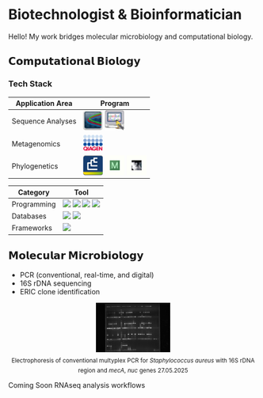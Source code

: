 # Biotechnologist & Bioinformatician
Hello! My work bridges molecular microbiology and computational biology.

## **𝗖𝗼𝗺𝗽𝘂𝘁𝗮𝘁𝗶𝗼𝗻𝗮𝗹 𝗕𝗶𝗼𝗹𝗼𝗴𝘆**

### Tech Stack

| Application Area               | Program |
|--------------------|---------|
| Sequence Analyses  | [<img src="Chromas.jpg" width="40"/>](https://technelysium.com.au/wp/chromas/) [<img src="FinchTV.jpg" width="40"/>](https://digitalworldbiology.com/FinchTV) |
| Metagenomics       | [<img src="Qiacuity.jpg" width="40"/>](https://www.qiagen.com/us/resources/resourcedetail?id=def90e09-0c22-4dad-ba8d-820fedb5ec0d&lang=en) |
| Phylogenetics      | [<img src="Bionumerics.jpg" width="40"/>](https://www.bockytech.com.tw/PDF-File/bn_brochure.pdf) [<img src="Mega.jpg" width="40"/>](https://www.megasoftware.net/) [<img src="Figtree.jpg" width="40"/>](http://tree.bio.ed.ac.uk/software/Figtree/) |

| Category               | Tool |
|--------------------|---------|
| Programming        | [<img src="https://cdn.jsdelivr.net/gh/devicons/devicon/icons/python/python-original.svg" width="40"/>](https://www.python.org/) [<img src="https://cdn.jsdelivr.net/gh/devicons/devicon/icons/bash/bash-original.svg" width="40"/>](https://www.gnu.org/software/bash/) [<img src="https://cdn.jsdelivr.net/gh/devicons/devicon/icons/typescript/typescript-original.svg" width="40"/>](https://www.typescriptlang.org/) [<img src="https://cdn.jsdelivr.net/gh/devicons/devicon/icons/r/r-original.svg" width="40"/>](https://www.r-project.org/) |
| Databases          | [<img src="https://cdn.jsdelivr.net/gh/devicons/devicon/icons/mysql/mysql-original.svg" width="40"/>](https://www.mysql.com/) [<img src="https://cdn.jsdelivr.net/gh/devicons/devicon/icons/mariadb/mariadb-original.svg" width="40"/>](https://mariadb.org/) |
| Frameworks         | [<img src="https://cdn.jsdelivr.net/gh/devicons/devicon/icons/flask/flask-original.svg" width="40"/>](https://flask.palletsprojects.com/) |


## **𝗠𝗼𝗹𝗲𝗰𝘂𝗹𝗮𝗿 𝗠𝗶𝗰𝗿𝗼𝗯𝗶𝗼𝗹𝗼𝗴𝘆**
  - PCR (conventional, real-time, and digital)
  - 16S rDNA sequencing
  - ERIC clone identification
   
<p align="center">
  <img src="TRIPLEX POBÓR X 3 PŁYTKA 27.05.2025.jpg" alt="TRIPLEX PCR with 16S rDNA region and <i>mecA</i>, <i>nuc</i> genes  27.05.2025" width="150"/><br/>
  <sub>Electrophoresis of conventional multyplex PCR for <i>Staphylococcus aureus</i> with 16S rDNA region and <i>mecA</i>, <i>nuc</i> genes  27.05.2025</sub>
</p>

<h>Coming Soon</h>
RNAseq analysis workflows
